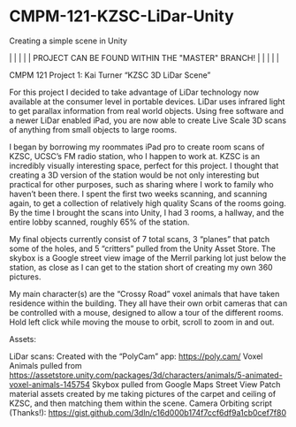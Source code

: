 # CMPM-121-KZSC-LiDar-Unity
Creating a simple scene in Unity

|  |  |  |  | PROJECT CAN BE FOUND WITHIN THE "MASTER" BRANCH! |  |  |  |  |

CMPM 121 Project 1:
Kai Turner
“KZSC 3D LiDar Scene”

  For this project I decided to take advantage of LiDar technology now available at the consumer level in portable devices. LiDar uses infrared light to get parallax information from real world objects. Using free software and a newer LiDar enabled iPad, you are now able to create Live Scale 3D scans of anything from small objects to large rooms.

  I began by borrowing my roommates iPad pro to create room scans of KZSC, UCSC’s FM radio station, who I happen to work at. KZSC is an incredibly visually interesting space, perfect for this project. I thought that creating a 3D version of the station would be not only interesting but practical for other purposes, such as sharing where I work to family who haven’t been there. I spent the first two weeks scanning, and scanning again, to get a collection of relatively high quality Scans of the rooms going. By the time I brought the scans into Unity, I had 3 rooms, a hallway, and the entire lobby scanned, roughly 65% of the station.

  My final objects currently consist of 7 total scans, 3 “planes” that patch some of the holes, and 5 “critters” pulled from the Unity Asset Store. The skybox is a Google street view image of the Merril parking lot just below the station, as close as I can get to the station short of creating my own 360 pictures.

  My main character(s) are the “Crossy Road” voxel animals that have taken residence within the building. They all have their own orbit cameras that can be controlled with a mouse, designed to allow a tour of the different rooms. Hold left click while moving the mouse to orbit, scroll to zoom in and out.

Assets:

LiDar scans: Created with the “PolyCam” app: https://poly.cam/
Voxel Animals pulled from https://assetstore.unity.com/packages/3d/characters/animals/5-animated-voxel-animals-145754
Skybox pulled from Google Maps Street View
Patch material assets created by me taking pictures of the carpet and ceiling of KZSC, and then matching them within the scene.
Camera Orbiting script (Thanks!): https://gist.github.com/3dln/c16d000b174f7ccf6df9a1cb0cef7f80
